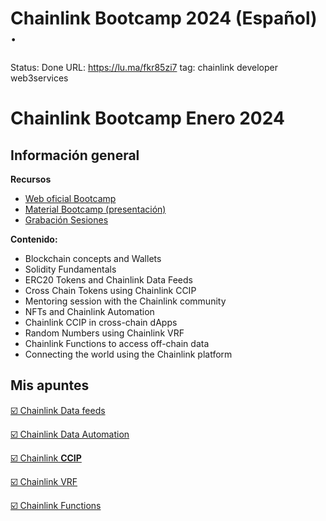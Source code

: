 # Chainlink Bootcamp 2024 (Español) ·

Status: Done
URL: https://lu.ma/fkr85zi7
tag: chainlink developer web3services

# Chainlink Bootcamp Enero 2024

## Información general

**Recursos**

- [Web oficial Bootcamp](https://lu.ma/fkr85zi7)
- [Material Bootcamp (presentación)](https://docs.google.com/presentation/d/e/2PACX-1vSWSZfMuNAjQrRFEsUXZad1j-1POA_XlGpsXfy0uQmwAhFjBxyysJ8Y8xKL18FGu77NXFfovotT90F2/pub?start=false&loop=false&delayms=3000&slide=id.g2acdc1ce0f8_0_0)
- [Grabación Sesiones](https://lu.ma/fkr85zi7)

**Contenido:**

- Blockchain concepts and Wallets
- Solidity Fundamentals
- ERC20 Tokens and Chainlink Data Feeds
- Cross Chain Tokens using Chainlink CCIP
- Mentoring session with the Chainlink community
- NFTs and Chainlink Automation
- Chainlink CCIP in cross-chain dApps
- Random Numbers using Chainlink VRF
- Chainlink Functions to access off-chain data
- Connecting the world using the Chainlink platform

## Mis apuntes

[☑️ Chainlink Data feeds](Chainlink%20Bootcamp%202024%20(Espan%CC%83ol)%20%C2%B7%202e34002bae06434487b26f43c9268024/%E2%98%91%EF%B8%8F%20Chainlink%20Data%20feeds%20a8fa1dd1119e48e9a77dd15e7d293663.md)

[☑️ Chainlink Data Automation](Chainlink%20Bootcamp%202024%20(Espan%CC%83ol)%20%C2%B7%202e34002bae06434487b26f43c9268024/%E2%98%91%EF%B8%8F%20Chainlink%20Data%20Automation%202332ab03ba454fe885bdbf3f85e74569.md)

[☑️ Chainlink **CCIP**](Chainlink%20Bootcamp%202024%20(Espan%CC%83ol)%20%C2%B7%202e34002bae06434487b26f43c9268024/%E2%98%91%EF%B8%8F%20Chainlink%20CCIP%20d0bd211738f048f5ac738f59dc01967d.md)

[☑️ Chainlink VRF](Chainlink%20Bootcamp%202024%20(Espan%CC%83ol)%20%C2%B7%202e34002bae06434487b26f43c9268024/%E2%98%91%EF%B8%8F%20Chainlink%20VRF%20a8baac519238457a8d9e75ca29bf8a45.md)

[☑️ Chainlink Functions](Chainlink%20Bootcamp%202024%20(Espan%CC%83ol)%20%C2%B7%202e34002bae06434487b26f43c9268024/%E2%98%91%EF%B8%8F%20Chainlink%20Functions%20aca485e9dcde4b36a0db27101c833503.md)